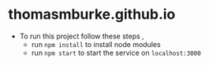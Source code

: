 # thomasmburke.github.io
- To run this project follow these steps , 
  - run `npm install` to install node modules
  - run `npm start` to start the service on `localhost:3000`
    
